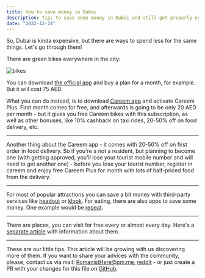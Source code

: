 ```yaml
---
title: How to save money in Dubai.
description: Tips to save some money in Dubai and still get properly entertained.
date: "2022-12-24"
---
```


So, Dubai is kinda expensive, but there are ways to spend less for the same things. Let's go through them!

There are green bikes everywhere in the city:

![bikes](/images/articles/bikes.jpeg)

You can download [the official app](https://www.careem.com/en-ae/careem-bike/) and buy a plan for a month, for example. But it will cost 75 AED.

What you can do instead, is to download [Careem app](https://www.careem.com/en-ae/) and activate Careem Plus. First month comes for free, and afterwards is going to be only 20 AED per month - but it gives you free Careem bikes with this subscription, as well as other bonuses, like 10% cashback on taxi rides, 20-50% off on food delivery, etc.

---

Another thing about the Careem app - it comes with 20-50% off on first order in food delivery. So if you're a not a resident, but planning to become one (with getting approved, you'll lose your tourist mobile number and will need to get another one) - before you lose your tourist number, register in careem and enjoy free Careem Plus for month with lots of half-priced food from the delivery.

---

For most of popular attractions you can save a bit money with third-party services like [headout](https://www.headout.com/things-to-do-city-dubai/) or [klook](https://www.klook.com/en-US/experiences/city/78-dubai/). For eating, there are also apps to save some money. One example would be [repeat](https://repeat.app/). 

---

There are places, you can visit for free every or almost every day. Here's a [separate article](dubai-free-places) with information about them.

---

These are our little tips. This article will be growing with us discovering more of them. If you want to share your advices with the community, please, contact us via mail: [RomanistHere@pm.me](mailto:romanisthere@pm.me), [reddit](https://www.reddit.com/r/FDEApp/) - or just create a PR with your changes for this file on [GitHub](https://github.com/RomanistHere/melme/tree/master/src/routes/articles/dubai-free-tips.md).
